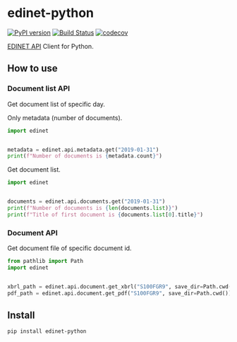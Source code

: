 # edinet-python

[![PyPI version](https://badge.fury.io/py/edinet-python.svg)](https://badge.fury.io/py/edinet-python)
[![Build Status](https://travis-ci.org/chakki-works/edinet-python.svg?branch=master)](https://travis-ci.org/chakki-works/edinet-python)
[![codecov](https://codecov.io/gh/chakki-works/edinet-python/branch/master/graph/badge.svg)](https://codecov.io/gh/chakki-works/edinet-python)

[EDINET API](https://disclosure.edinet-fsa.go.jp/EKW0EZ0015.html) Client for Python.

## How to use

### Document list API

Get document list of specific day.

Only metadata (number of documents).

```py
import edinet


metadata = edinet.api.metadata.get("2019-01-31")
print(f"Number of documents is {metadata.count}")

```

Get document list.

```py
import edinet


documents = edinet.api.documents.get("2019-01-31")
print(f"Number of documents is {len(documents.list)}")
print(f"Title of first document is {documents.list[0].title}")
```

### Document API

Get document file of specific document id.

```py
from pathlib import Path
import edinet


xbrl_path = edinet.api.document.get_xbrl("S100FGR9", save_dir=Path.cwd())
pdf_path = edinet.api.document.get_pdf("S100FGR9", save_dir=Path.cwd())
```

## Install

```
pip install edinet-python
```
